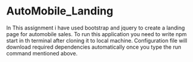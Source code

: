 # AutoMobile_Landing

In This assignment i have used bootstrap and jquery to create a landing page for automobile sales.
To run this application you need to write npm start in th terminal after cloning it to local machine.
Configuration file will download required dependencies automatically once you type the run command mentioned above. 
